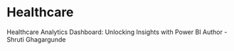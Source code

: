 # Healthcare
Healthcare Analytics Dashboard: Unlocking Insights with Power BI
Author - Shruti Ghagargunde 
